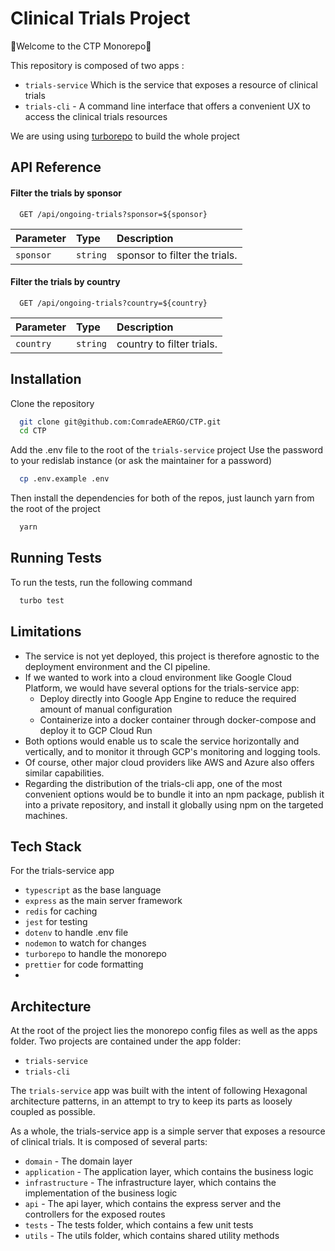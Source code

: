 
# Clinical Trials Project

💈Welcome to the CTP Monorepo💈

This repository is composed of two apps :
- `trials-service` Which is the service that exposes a resource of clinical trials
- `trials-cli` - A command line interface that offers a convenient UX to access the clinical trials resources

We are using using [turborepo](https://turbo.build/repo/docs) to build the whole project

## API Reference

#### Filter the trials by sponsor

```http
  GET /api/ongoing-trials?sponsor=${sponsor}
```

| Parameter | Type     | Description                       |
| :-------- | :------- | :-------------------------------- |
| `sponsor` | `string` | sponsor to filter the trials.     |

#### Filter the trials by country

```http
  GET /api/ongoing-trials?country=${country}
```

| Parameter | Type     | Description                       |
| :-------- | :------- | :-------------------------------- |
| `country` | `string` | country to filter trials.         |


## Installation

Clone the repository

```bash
  git clone git@github.com:ComradeAERGO/CTP.git
  cd CTP
```

Add the .env file to the root of the `trials-service` project
Use the password to your redislab instance (or ask the maintainer for a password)

```bash
  cp .env.example .env
```

Then install the dependencies for both of the repos, just launch yarn from the root of the project

```bash
  yarn 
```

## Running Tests

To run the tests, run the following command

```bash
  turbo test
```

## Limitations

- The service is not yet deployed, this project is therefore agnostic to the deployment environment and the CI pipeline.
- If we wanted to work into a cloud environment like Google Cloud Platform, we would have several options for the trials-service app:
  - Deploy directly into Google App Engine to reduce the required amount of manual configuration
  - Containerize into a docker container through docker-compose and deploy it to GCP Cloud Run
- Both options would enable us to scale the service horizontally and vertically, and to monitor it through GCP's monitoring and logging tools.
- Of course, other major cloud providers like AWS and Azure also offers similar capabilities.
- Regarding the distribution of the trials-cli app, one of the most convenient options would be to bundle it into an npm package, publish it into a private repository, and install it globally using npm on the targeted machines.

## Tech Stack

For the trials-service app
- `typescript` as the base language
- `express` as the main server framework
- `redis` for caching
- `jest` for testing
- `dotenv` to handle .env file
- `nodemon` to watch for changes
- `turborepo` to handle the monorepo
- `prettier` for code formatting
- 
## Architecture

At the root of the project lies the monorepo config files as well as the apps folder.
Two projects are contained under the app folder:
- `trials-service`
- `trials-cli`

The `trials-service` app was built with the intent of following Hexagonal architecture patterns, in an attempt to try to keep its parts as loosely coupled as possible.

As a whole, the trials-service app is a simple server that exposes a resource of clinical trials. It is composed of several parts:
- `domain` - The domain layer
- `application` - The application layer, which contains the business logic
- `infrastructure` - The infrastructure layer, which contains the implementation of the business logic
- `api` - The api layer, which contains the express server and the controllers for the exposed routes
- `tests` - The tests folder, which contains a few unit tests
- `utils` - The utils folder, which contains shared utility methods
